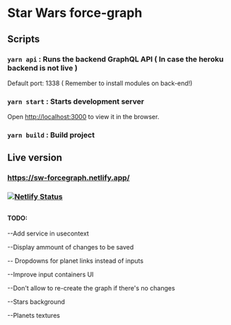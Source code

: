 
# Star Wars force-graph


## Scripts
  
###   `yarn api` : Runs the backend GraphQL API ( In case the heroku backend is not live )
Default port: 1338
( Remember to install modules on back-end!)
  
### `yarn start` : Starts development server
Open [http://localhost:3000](http://localhost:3000) to view it in the browser.

### `yarn build` : Build project
 
## Live version
### https://sw-forcegraph.netlify.app/

### [![Netlify Status](https://api.netlify.com/api/v1/badges/3c72b18c-4e8a-4cad-bd1a-08b3417d723a/deploy-status)](https://app.netlify.com/sites/sw-forcegraph/deploys)

  
##
#### TODO:

--Add service in usecontext

--Display ammount of changes to be saved

-- Dropdowns for planet links instead of inputs

--Improve input containers UI

--Don't allow to re-create the graph if there's no changes

--Stars background

--Planets textures